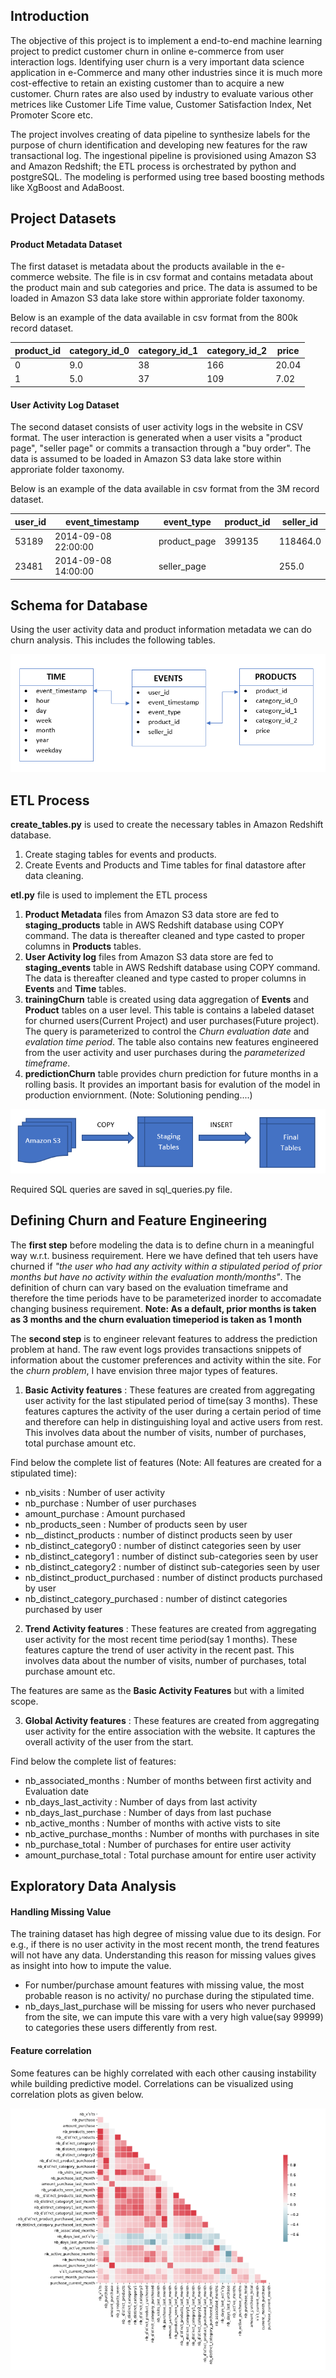 ## Introduction
The objective of this project is to implement a end-to-end machine learning project to predict customer churn in online e-commerce from user interaction logs. Identifying user churn is a very important data science application in e-Commerce and many other industries since it is much more cost-effective to retain an existing customer than to acquire a new customer. Churn rates are also used by industry to evaluate various other metrices like Customer Life Time value, Customer Satisfaction Index, Net Promoter Score etc. 

The project involves creating of data pipeline to synthesize labels for the purpose of churn identification and developing new features for the raw transactional log. The ingestional pipeline is provisioned using Amazon S3 and Amazon Redshift; the ETL process is orchestrated by python and postgreSQL. The modeling is performed using tree based boosting methods like XgBoost and AdaBoost.

## Project Datasets
#### Product Metadata Dataset
The first dataset is metadata about the products available in the e-commerce website. The file is in csv format and contains metadata about the product main and sub categories and price. The data is assumed to be loaded in Amazon S3 data lake store within approriate folder taxonomy.

Below is an example of the data available in csv format from the 800k record dataset.

| product_id | category_id_0 | category_id_1 | category_id_2 | price |
| --- | --- | --- | --- | --- |
| 0 | 9.0 | 38 | 166 | 20.04 |
| 1 | 5.0 | 37 | 109 | 7.02 |

#### User Activity Log Dataset
The second dataset consists of user activity logs in the website in CSV format. The user interaction is generated when a user visits a "product page", "seller page" or commits a transaction through  a "buy order". The data is assumed to be loaded in Amazon S3 data lake store within approriate folder taxonomy.

Below is an example of the data available in csv format from the 3M record dataset.

| user_id | event_timestamp | event_type | product_id | seller_id |
| --- | --- | --- | --- | --- |
| 53189 | 2014-09-08 22:00:00 | product_page | 399135 | 118464.0 |
| 23481 | 2014-09-08 14:00:00 | seller_page |  | 255.0 |

## Schema for Database
Using the user activity data and product information metadata we can do churn analysis. This includes the following tables.

![Schema Diagram](/images/schema.PNG)

## ETL Process

__create_tables.py__ is used to create the necessary tables in Amazon Redshift database.
1. Create staging tables for events and products.
2. Create Events and Products and Time tables for final datastore after data cleaning.  


__etl.py__ file is used to implement the ETL process
1. __Product Metadata__ files from Amazon S3 data store are fed to __staging_products__ table in AWS Redshift database using COPY command. The data is thereafter cleaned and type casted to proper columns in __Products__ tables.
2. __User Activity log__ files from Amazon S3 data store are fed to __staging_events__ table in AWS Redshift database using COPY command. The data is thereafter cleaned and type casted to proper columns in __Events__ and __Time__ tables.
3. __trainingChurn__ table is created using data aggregation of __Events__ and __Product__ tables on a user level. This table is contains a labeled dataset for churned users(Current Project) and user purchases(Future project). The query is parameterized to control the _Churn evaluation date_ and _evalation time period_. The table also contains new features engineered from the user activity and user purchases during the _parameterized timeframe_.
4. __predictionChurn__ table provides churn prediction for future months in a rolling basis. It provides an important basis for evalution of the model in production enviornment. (Note: Solutioning pending....)

![ETL](/images/ETL.PNG)

Required SQL queries are saved in sql_queries.py file.

## Defining Churn and Feature Engineering

The __first step__ before modeling the data is to define churn in a meaningful way w.r.t. business requirement. Here we have defined that teh users have churned if 
_"the user who had any activity within a stipulated period of prior months but have no activity within the evaluation month/months"_.
The definition of churn can vary based on the evaluation timeframe and therefore the time periods have to be parameterized inorder to accomadate changing business requirement. __Note: As a default, prior months is taken as 3 months and the churn evaluation timeperiod is taken as 1 month__

The __second step__ is to engineer relevant features to address the prediction problem at hand. The raw event logs provides transactions snippets of information about the customer preferences and activity within the site. For the _churn problem_, I have envision three major types of features.

1. __Basic Activity features__ :  These features are created from aggregating user activity for the last stipulated period of time(say 3 months). These features captures the activity of the user during a certain period of time and therefore can help in distinguishing loyal and active users from rest. This involves data about the number of visits, number of purchases, total purchase amount etc.

Find below the complete list of features (Note: All features are created for a stipulated time):
- nb_visits : Number of user activity
- nb_purchase : Number of user purchases
- amount_purchase : Amount purchased
- nb_products_seen : Number of products seen by user
- nb__distinct_products : number of distinct products seen by user
- nb_distinct_category0 : number of distinct categories seen by user
- nb_distinct_category1 : number of distinct sub-categories seen by user 
- nb_distinct_category2 : number of distinct sub-categories seen by user
- nb_distinct_product_purchased : number of distinct products purchased by user 
- nb_distinct_category_purchased : number of distinct categories purchased by user 

2. __Trend Activity features__ :  These features are created from aggregating user activity for the most recent time period(say 1 months). These features capture the trend of user activity in the recent past. This involves data about the number of visits, number of purchases, total purchase amount etc.

The features are same as the __Basic Activity Features__ but with a limited scope.

3. __Global Activity features__ : These features are created from aggregating user activity for the entire association with the website. It captures the overall activity of the user from the start.

Find below the complete list of features:
- nb_associated_months : Number of months between first activity and Evaluation date
- nb_days_last_activity : Number of days from last activity
- nb_days_last_purchase : Number of days from last puchase
- nb_active_months : Number of months with active vists to site
- nb_active_purchase_months : Number of months with purchases in site
- nb_purchase_total : Number of purchases for entire user activity
- amount_purchase_total : Total purchase amount for entire user activity

## Exploratory Data Analysis
#### Handling Missing Value
The training dataset has high degree of missing value due to its design. For e.g., if there is no user activity in the most recent month, the trend features will not have any data. Understanding this reason for missing values gives as insight into how to impute the value.
- For number/purchase amount features with missing value, the most probable reason is no activity/ no purchase during the stipulated time.
- nb_days_last_purchase will be missing for users who never purchased from the site, we can impute this vare with a very high value(say 99999) to categories these users differently from rest.

#### Feature correlation
Some features can be highly correlated with each other causing instability while building predictive model. Correlations can be visualized using correlation plots as given below.

![Correlation plot](/images/correlation.PNG)







